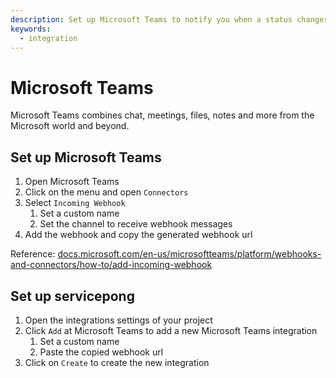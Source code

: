 ```yaml
---
description: Set up Microsoft Teams to notify you when a status changes.
keywords:
  - integration
---
```


# Microsoft Teams

Microsoft Teams combines chat, meetings, files, notes and more from the Microsoft world and beyond.

## Set up Microsoft Teams

1. Open Microsoft Teams
2. Click on the menu and open `Connectors`
3. Select `Incoming Webhook`
   1. Set a custom name
   2. Set the channel to receive webhook messages
4. Add the webhook and copy the generated webhook url

Reference: [docs.microsoft.com/en-us/microsoftteams/platform/webhooks-and-connectors/how-to/add-incoming-webhook](https://docs.microsoft.com/en-us/microsoftteams/platform/webhooks-and-connectors/how-to/add-incoming-webhook)

## Set up servicepong

1. Open the integrations settings of your project
2. Click `Add` at Microsoft Teams to add a new Microsoft Teams integration
   1. Set a custom name
   2. Paste the copied webhook url
3. Click on `Create` to create the new integration
